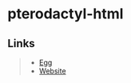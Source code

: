 # pterodactyl-html

## Links

> - [Egg](https://github.com/Zastinian/eseggs/tree/master/html)
> - [Website](https://hedystia.com/)
